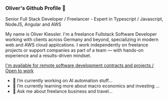 ### Oliver's Github Profile 👋

Senior Full Stack Developer / Freelancer - Expert in Typescript / Javascript, NodeJS, Angular and AWS

My name is Oliver Kiessler. I'm a freelance Fullstack Software Developer working with clients across Germany and beyond, specializing in modern web and AWS cloud applications. I work independently on freelance projects or support companies as part of a team — with hands-on experience and a results-driven mindset.

[I'm available for remote software development contracts and projects / Open to work](https://oliver-kiessler.de/en/index.html)

- 🔭 I’m currently working on AI automation stuff...
- 🌱 I’m currently learning more about macro economics and investing ...
- 💬 Ask me about freelance business and travel...
